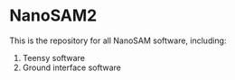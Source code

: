 # NanoSAM2
This is the repository for all NanoSAM software, including:
1. Teensy software
2. Ground interface software
